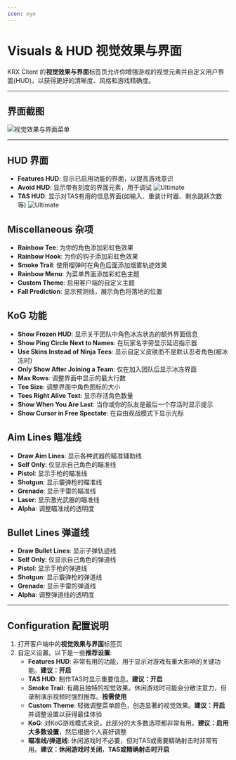 ```yaml
---
icon: eye
---
```


# Visuals & HUD 视觉效果与界面

KRX Client 的**视觉效果与界面**标签页允许你增强游戏的视觉元素并自定义用户界面(HUD)，以获得更好的清晰度、风格和游戏精确度。

---

## **界面截图**
![视觉效果与界面菜单](https://raw.githubusercontent.com/Krixx1337/krxclient-docs/refs/heads/main/images/visuals-hud-menu.png)

---

## **HUD 界面**
- **Features HUD**: 显示已启用功能的界面，以提高游戏意识
- **Avoid HUD**: 显示带有刻度的界面元素，用于调试 ![Ultimate](https://img.shields.io/badge/Ultimate-%23f76d6d?style=flat-square)
- **TAS HUD**: 显示对TAS有用的信息界面(如输入、重装计时器、剩余跳跃次数等) ![Ultimate](https://img.shields.io/badge/Ultimate-%23f76d6d?style=flat-square)

## **Miscellaneous 杂项**
- **Rainbow Tee**: 为你的角色添加彩虹色效果
- **Rainbow Hook**: 为你的钩子添加彩虹色效果
- **Smoke Trail**: 使用榴弹时在角色后面添加烟雾轨迹效果
- **Rainbow Menu**: 为菜单界面添加彩虹色主题
- **Custom Theme**: 启用客户端的自定义主题
- **Fall Prediction**: 显示预测线，展示角色将落地的位置

## **KoG 功能**
- **Show Frozen HUD**: 显示关于团队中角色冰冻状态的额外界面信息
- **Show Ping Circle Next to Names**: 在玩家名字旁显示延迟指示器
- **Use Skins Instead of Ninja Tees**: 显示自定义皮肤而不是默认忍者角色(被冰冻时)
- **Only Show After Joining a Team**: 仅在加入团队后显示冰冻界面
- **Max Rows**: 调整界面中显示的最大行数
- **Tee Size**: 调整界面中角色图标的大小
- **Tees Right Alive Text**: 显示存活角色数量
- **Show When You Are Last**: 当你或你的队友是最后一个存活时显示提示
- **Show Cursor in Free Spectate**: 在自由观战模式下显示光标

## **Aim Lines 瞄准线**
- **Draw Aim Lines**: 显示各种武器的瞄准辅助线
- **Self Only**: 仅显示自己角色的瞄准线
- **Pistol**: 显示手枪的瞄准线
- **Shotgun**: 显示霰弹枪的瞄准线
- **Grenade**: 显示手雷的瞄准线
- **Laser**: 显示激光武器的瞄准线
- **Alpha**: 调整瞄准线的透明度

## **Bullet Lines 弹道线**
- **Draw Bullet Lines**: 显示子弹轨迹线
- **Self Only**: 仅显示自己角色的弹道线
- **Pistol**: 显示手枪的弹道线
- **Shotgun**: 显示霰弹枪的弹道线
- **Grenade**: 显示手雷的弹道线
- **Alpha**: 调整弹道线的透明度

---

## **Configuration 配置说明**

1. 打开客户端中的**视觉效果与界面**标签页
2. 自定义设置。以下是一些**推荐设置**:
   - **Features HUD**: 非常有用的功能，用于显示对游戏有重大影响的关键功能。**建议：开启**
   - **TAS HUD**: 制作TAS时显示重要信息。**建议：开启**
   - **Smoke Trail**: 有趣且独特的视觉效果。休闲游戏时可能会分散注意力，但录制演示视频时强烈推荐。**按需使用**
   - **Custom Theme**: 轻微调整菜单颜色，创造显著的视觉效果。**建议：开启**并调整设置以获得最佳体验
   - **KoG**: 对KoG游戏模式来说，此部分的大多数选项都非常有用。**建议：启用大多数设置**，然后根据个人喜好调整
   - **瞄准线/弹道线**: 休闲游戏时不必要，但对TAS或需要精确射击时非常有用。**建议：休闲游戏时关闭**，**TAS或精确射击时开启**
